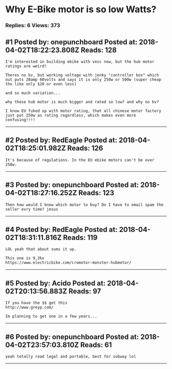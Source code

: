# Why E-Bike motor is so low Watts?

### Replies: 6 Views: 373

## \#1 Posted by: onepunchboard Posted at: 2018-04-02T18:22:23.808Z Reads: 128

```
I'm interested in building ebike with vesc now, but the hub motor ratings are weird!

Theres no kv, but working voltage with jenky "controller box" which out puts 20amp 60volts and says it is only 250w or 500w (super cheap tho like only $20 or even less)

and so much variation...

why these hub motor is much bigger and rated so low? and why no kv?

I know EU fuked up with motor rating, that all chinese motor factory just put 250w as rating regardless, which makes even more confusing!!!!
```

---
## \#2 Posted by: RedEagle Posted at: 2018-04-02T18:25:01.982Z Reads: 126

```
It's because of regulations. In the EU ebike motors can't be over 250w.
```

---
## \#3 Posted by: onepunchboard Posted at: 2018-04-02T18:27:16.252Z Reads: 123

```
Then how would I know which motor to buy? Do I have to email spam the seller evry time? jesus
```

---
## \#4 Posted by: RedEagle Posted at: 2018-04-02T18:31:11.816Z Reads: 119

```
LOL yeah that about sums it up.

This one is 9,3kv
https://www.electricbike.com/cromotor-monster-hubmotor/
```

---
## \#5 Posted by: Acido Posted at: 2018-04-02T20:13:56.883Z Reads: 97

```
If you have the $$ get this
http://www.greyp.com/

Im planning to get one in a few years...
```

---
## \#6 Posted by: onepunchboard Posted at: 2018-04-02T23:57:03.810Z Reads: 61

```
yeah totally road legal and portable, best for subway lol
```

---
